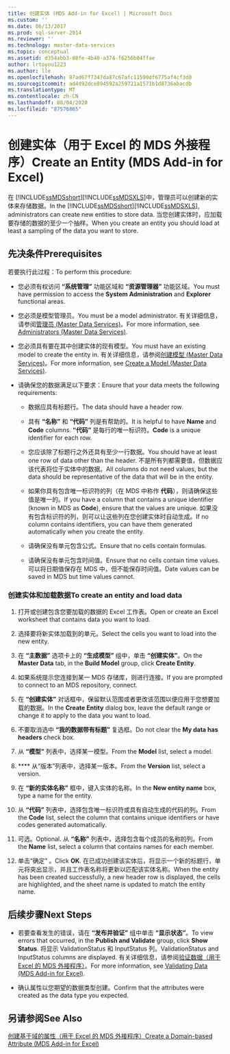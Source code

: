 ```yaml
---
title: 创建实体 (MDS Add-in for Excel) | Microsoft Docs
ms.custom: ''
ms.date: 06/13/2017
ms.prod: sql-server-2014
ms.reviewer: ''
ms.technology: master-data-services
ms.topic: conceptual
ms.assetid: d354abb3-88fe-4b40-a374-f6256b84ffae
author: lrtoyou1223
ms.author: lle
ms.openlocfilehash: 87ad67f7347da87c67afc11590df6775af4cf3d0
ms.sourcegitcommit: ad4d92dce894592a259721a1571b1d8736abacdb
ms.translationtype: MT
ms.contentlocale: zh-CN
ms.lasthandoff: 08/04/2020
ms.locfileid: "87576865"
---
```

# <a name="create-an-entity-mds-add-in-for-excel"></a><span data-ttu-id="dca8e-102">创建实体（用于 Excel 的 MDS 外接程序）</span><span class="sxs-lookup"><span data-stu-id="dca8e-102">Create an Entity (MDS Add-in for Excel)</span></span>
  <span data-ttu-id="dca8e-103">在 [!INCLUDE[ssMDSshort](../../includes/ssmdsshort-md.md)][!INCLUDE[ssMDSXLS](../../includes/ssmdsxls-md.md)]中，管理员可以创建新的实体来存储数据。</span><span class="sxs-lookup"><span data-stu-id="dca8e-103">In the [!INCLUDE[ssMDSshort](../../includes/ssmdsshort-md.md)][!INCLUDE[ssMDSXLS](../../includes/ssmdsxls-md.md)], administrators can create new entities to store data.</span></span> <span data-ttu-id="dca8e-104">当您创建实体时，应加载要存储的数据的至少一个抽样。</span><span class="sxs-lookup"><span data-stu-id="dca8e-104">When you create an entity you should load at least a sampling of the data you want to store.</span></span>  
  
## <a name="prerequisites"></a><span data-ttu-id="dca8e-105">先决条件</span><span class="sxs-lookup"><span data-stu-id="dca8e-105">Prerequisites</span></span>  
 <span data-ttu-id="dca8e-106">若要执行此过程：</span><span class="sxs-lookup"><span data-stu-id="dca8e-106">To perform this procedure:</span></span>  
  
-   <span data-ttu-id="dca8e-107">您必须有权访问 **“系统管理”** 功能区域和 **“资源管理器”** 功能区域。</span><span class="sxs-lookup"><span data-stu-id="dca8e-107">You must have permission to access the **System Administration** and **Explorer** functional areas.</span></span>  
  
-   <span data-ttu-id="dca8e-108">您必须是模型管理员。</span><span class="sxs-lookup"><span data-stu-id="dca8e-108">You must be a model administrator.</span></span> <span data-ttu-id="dca8e-109">有关详细信息，请参阅[管理员 &#40;Master Data Services&#41;](../administrators-master-data-services.md)。</span><span class="sxs-lookup"><span data-stu-id="dca8e-109">For more information, see [Administrators &#40;Master Data Services&#41;](../administrators-master-data-services.md).</span></span>  
  
-   <span data-ttu-id="dca8e-110">您必须具有要在其中创建实体的现有模型。</span><span class="sxs-lookup"><span data-stu-id="dca8e-110">You must have an existing model to create the entity in.</span></span> <span data-ttu-id="dca8e-111">有关详细信息，请参阅[创建模型 (Master Data Services)](../create-a-model-master-data-services.md)。</span><span class="sxs-lookup"><span data-stu-id="dca8e-111">For more information, see [Create a Model &#40;Master Data Services&#41;](../create-a-model-master-data-services.md).</span></span>  
  
-   <span data-ttu-id="dca8e-112">请确保您的数据满足以下要求：</span><span class="sxs-lookup"><span data-stu-id="dca8e-112">Ensure that your data meets the following requirements:</span></span>  
  
    -   <span data-ttu-id="dca8e-113">数据应具有标题行。</span><span class="sxs-lookup"><span data-stu-id="dca8e-113">The data should have a header row.</span></span>  
  
    -   <span data-ttu-id="dca8e-114">具有 **“名称”** 和 **“代码”** 列是有帮助的。</span><span class="sxs-lookup"><span data-stu-id="dca8e-114">It is helpful to have **Name** and **Code** columns.</span></span> <span data-ttu-id="dca8e-115">**“代码”** 是每行的唯一标识符。</span><span class="sxs-lookup"><span data-stu-id="dca8e-115">**Code** is a unique identifier for each row.</span></span>  
  
    -   <span data-ttu-id="dca8e-116">您应该除了标题行之外还具有至少一行数据。</span><span class="sxs-lookup"><span data-stu-id="dca8e-116">You should have at least one row of data other than the header.</span></span> <span data-ttu-id="dca8e-117">不是所有列都需要值，但数据应该代表将位于实体中的数据。</span><span class="sxs-lookup"><span data-stu-id="dca8e-117">All columns do not need values, but the data should be representative of the data that will be in the entity.</span></span>  
  
    -   <span data-ttu-id="dca8e-118">如果你具有包含唯一标识符的列（在 MDS 中称作 **代码**），则请确保这些值是唯一的。</span><span class="sxs-lookup"><span data-stu-id="dca8e-118">If you have a column that contains a unique identifier (known in MDS as **Code**), ensure that the values are unique.</span></span> <span data-ttu-id="dca8e-119">如果没有包含标识符的列，则可以让这些列在您创建实体时自动生成。</span><span class="sxs-lookup"><span data-stu-id="dca8e-119">If no column contains identifiers, you can have them generated automatically when you create the entity.</span></span>  
  
    -   <span data-ttu-id="dca8e-120">请确保没有单元包含公式。</span><span class="sxs-lookup"><span data-stu-id="dca8e-120">Ensure that no cells contain formulas.</span></span>  
  
    -   <span data-ttu-id="dca8e-121">请确保没有单元包含时间值。</span><span class="sxs-lookup"><span data-stu-id="dca8e-121">Ensure that no cells contain time values.</span></span> <span data-ttu-id="dca8e-122">可以将日期值保存在 MDS 中，但不能保存时间值。</span><span class="sxs-lookup"><span data-stu-id="dca8e-122">Date values can be saved in MDS but time values cannot.</span></span>  
  
### <a name="to-create-an-entity-and-load-data"></a><span data-ttu-id="dca8e-123">创建实体和加载数据</span><span class="sxs-lookup"><span data-stu-id="dca8e-123">To create an entity and load data</span></span>  
  
1.  <span data-ttu-id="dca8e-124">打开或创建包含您要加载的数据的 Excel 工作表。</span><span class="sxs-lookup"><span data-stu-id="dca8e-124">Open or create an Excel worksheet that contains data you want to load.</span></span>  
  
2.  <span data-ttu-id="dca8e-125">选择要将新实体加载到的单元。</span><span class="sxs-lookup"><span data-stu-id="dca8e-125">Select the cells you want to load into the new entity.</span></span>  
  
3.  <span data-ttu-id="dca8e-126">在 **“主数据”** 选项卡上的 **“生成模型”** 组中，单击 **“创建实体”**。</span><span class="sxs-lookup"><span data-stu-id="dca8e-126">On the **Master Data** tab, in the **Build Model** group, click **Create Entity**.</span></span>  
  
4.  <span data-ttu-id="dca8e-127">如果系统提示您连接到某一 MDS 存储库，则进行连接。</span><span class="sxs-lookup"><span data-stu-id="dca8e-127">If you are prompted to connect to an MDS repository, connect.</span></span>  
  
5.  <span data-ttu-id="dca8e-128">在 **“创建实体”** 对话框中，保留默认范围或者更改该范围以便应用于您想要加载的数据。</span><span class="sxs-lookup"><span data-stu-id="dca8e-128">In the **Create Entity** dialog box, leave the default range or change it to apply to the data you want to load.</span></span>  
  
6.  <span data-ttu-id="dca8e-129">不要取消选中 **“我的数据带有标题”** 复选框。</span><span class="sxs-lookup"><span data-stu-id="dca8e-129">Do not clear the **My data has headers** check box.</span></span>  
  
7.  <span data-ttu-id="dca8e-130">从 **“模型”** 列表中，选择某一模型。</span><span class="sxs-lookup"><span data-stu-id="dca8e-130">From the **Model** list, select a model.</span></span>  
  
8.  <span data-ttu-id="dca8e-131">\*\*\*\* 从“版本”列表中，选择某一版本。</span><span class="sxs-lookup"><span data-stu-id="dca8e-131">From the **Version** list, select a version.</span></span>  
  
9. <span data-ttu-id="dca8e-132">在 **“新的实体名称”** 框中，键入实体的名称。</span><span class="sxs-lookup"><span data-stu-id="dca8e-132">In the **New entity name** box, type a name for the entity.</span></span>  
  
10. <span data-ttu-id="dca8e-133">从 **“代码”** 列表中，选择包含唯一标识符或具有自动生成的代码的列。</span><span class="sxs-lookup"><span data-stu-id="dca8e-133">From the **Code** list, select the column that contains unique identifiers or have codes generated automatically.</span></span>  
  
11. <span data-ttu-id="dca8e-134">可选。</span><span class="sxs-lookup"><span data-stu-id="dca8e-134">Optional.</span></span> <span data-ttu-id="dca8e-135">从 **“名称”** 列表中，选择包含每个成员的名称的列。</span><span class="sxs-lookup"><span data-stu-id="dca8e-135">From the **Name** list, select a column that contains names for each member.</span></span>  
  
12. <span data-ttu-id="dca8e-136">单击“确定”  。</span><span class="sxs-lookup"><span data-stu-id="dca8e-136">Click **OK**.</span></span> <span data-ttu-id="dca8e-137">在已成功创建该实体后，将显示一个新的标题行，单元将突出显示，并且工作表名称将更新以匹配该实体名称。</span><span class="sxs-lookup"><span data-stu-id="dca8e-137">When the entity has been created successfully, a new header row is displayed, the cells are highlighted, and the sheet name is updated to match the entity name.</span></span>  
  
## <a name="next-steps"></a><span data-ttu-id="dca8e-138">后续步骤</span><span class="sxs-lookup"><span data-stu-id="dca8e-138">Next Steps</span></span>  
  
-   <span data-ttu-id="dca8e-139">若要查看发生的错误，请在 **“发布并验证”** 组中单击 **“显示状态”**。</span><span class="sxs-lookup"><span data-stu-id="dca8e-139">To view errors that occurred, in the **Publish and Validate** group, click **Show Status**.</span></span> <span data-ttu-id="dca8e-140">将显示 ValidationStatus 和 InputStatus 列。</span><span class="sxs-lookup"><span data-stu-id="dca8e-140">ValidationStatus and InputStatus columns are displayed.</span></span> <span data-ttu-id="dca8e-141">有关详细信息，请参阅[验证数据（用于 Excel 的 MDS 外接程序）](validating-data-mds-add-in-for-excel.md)。</span><span class="sxs-lookup"><span data-stu-id="dca8e-141">For more information, see [Validating Data &#40;MDS Add-in for Excel&#41;](validating-data-mds-add-in-for-excel.md).</span></span>  
  
-   <span data-ttu-id="dca8e-142">确认属性以您期望的数据类型创建。</span><span class="sxs-lookup"><span data-stu-id="dca8e-142">Confirm that the attributes were created as the data type you expected.</span></span>  
  
## <a name="see-also"></a><span data-ttu-id="dca8e-143">另请参阅</span><span class="sxs-lookup"><span data-stu-id="dca8e-143">See Also</span></span>  
 [<span data-ttu-id="dca8e-144">创建基于域的属性（用于 Excel 的 MDS 外接程序）</span><span class="sxs-lookup"><span data-stu-id="dca8e-144">Create a Domain-based Attribute &#40;MDS Add-in for Excel&#41;</span></span>](create-a-domain-based-attribute-mds-add-in-for-excel.md)  
  
  
